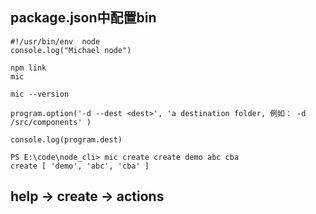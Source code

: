 ## package.json中配置bin

```
#!/usr/bin/env  node
console.log("Michael node")
```


```
npm link
mic
```

```
mic --version
```

```
program.option('-d --dest <dest>', 'a destination folder, 例如： -d /src/components' )

console.log(program.dest)

```


```
PS E:\code\node_cli> mic create create demo abc cba
create [ 'demo', 'abc', 'cba' ]
```

## help -> create -> actions
